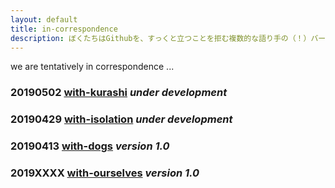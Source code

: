 ```yaml
---
layout: default
title: in-correspondence
description: ぼくたちはGithubを、すっくと立つことを拒む複数的な語り手の（！）バージョン管理のためにぜひとも用いてみようと思った。
---
```


we are tentatively in correspondence ...

### 20190502 [with-kurashi](https://we-are-tentatively.github.io/in-correspondence/20190502-with-kurashi) _under development_

### 20190429 [with-isolation](https://we-are-tentatively.github.io/in-correspondence/20190429-with-isolation) _under development_

### 20190413 [with-dogs](https://we-are-tentatively.github.io/in-correspondence/20190409-with-dogs) _version 1.0_

### 2019XXXX [with-ourselves](https://we-are-tentatively.github.io/in-correspondence/2019XXXX-with-ourselves) _version 1.0_
 
